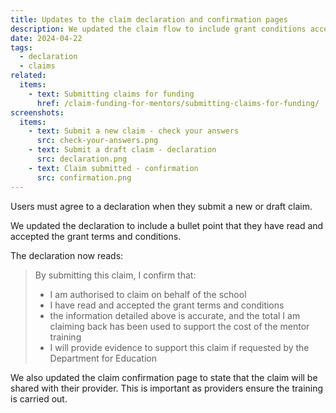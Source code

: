 ```yaml
---
title: Updates to the claim declaration and confirmation pages
description: We updated the claim flow to include grant conditions acceptance and who we share the claim information with
date: 2024-04-22
tags:
  - declaration
  - claims
related:
  items:
    - text: Submitting claims for funding
      href: /claim-funding-for-mentors/submitting-claims-for-funding/
screenshots:
  items:
    - text: Submit a new claim - check your answers
      src: check-your-answers.png
    - text: Submit a draft claim - declaration
      src: declaration.png
    - text: Claim submitted - confirmation
      src: confirmation.png
---
```


Users must agree to a declaration when they submit a new or draft claim.

We updated the declaration to include a bullet point that they have read and accepted the grant terms and conditions.

The declaration now reads:

> By submitting this claim, I confirm that:
>
> - I am authorised to claim on behalf of the school
> - I have read and accepted the grant terms and conditions
> - the information detailed above is accurate, and the total I am claiming back has been used to support the cost of the mentor training
> - I will provide evidence to support this claim if requested by the Department for Education

We also updated the claim confirmation page to state that the claim will be shared with their provider. This is important as providers ensure the training is carried out.
